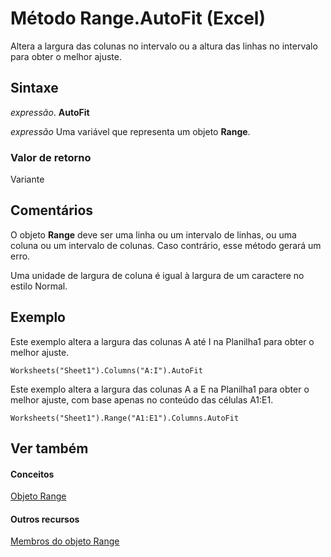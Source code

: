 
# Método Range.AutoFit (Excel)

Altera a largura das colunas no intervalo ou a altura das linhas no intervalo para obter o melhor ajuste.


## Sintaxe

 _expressão_. **AutoFit**

 _expressão_ Uma variável que representa um objeto **Range**.


### Valor de retorno

Variante


## Comentários

O objeto  **Range** deve ser uma linha ou um intervalo de linhas, ou uma coluna ou um intervalo de colunas. Caso contrário, esse método gerará um erro.

Uma unidade de largura de coluna é igual à largura de um caractere no estilo Normal.


## Exemplo

Este exemplo altera a largura das colunas A até I na Planilha1 para obter o melhor ajuste.


```
Worksheets("Sheet1").Columns("A:I").AutoFit
```

Este exemplo altera a largura das colunas A a E na Planilha1 para obter o melhor ajuste, com base apenas no conteúdo das células A1:E1.




```
Worksheets("Sheet1").Range("A1:E1").Columns.AutoFit
```


## Ver também


#### Conceitos


[Objeto Range](b8207778-0dcc-4570-1234-f130532cc8cd.md)
#### Outros recursos


[Membros do objeto Range](4336bf81-1e63-7e44-1792-baf366a027a7.md)